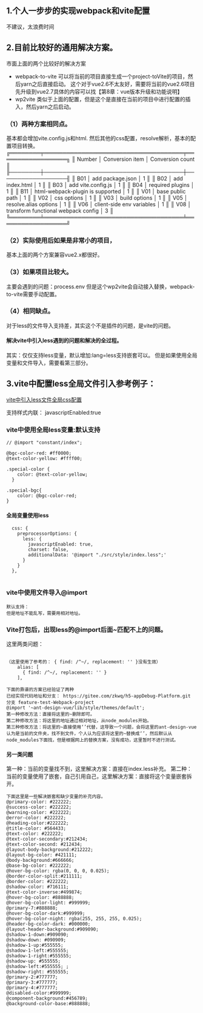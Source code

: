 ## 1.个人一步步的实现webpack和vite配置
不建议，太浪费时间

## 2.目前比较好的通用解决方案。
市面上面的两个比较好的解决方案
- webpack-to-vite
可以将当前的项目直接生成一个project-toVite的项目，然后yarn之后直接启动。
这个对于vue2.6不太友好，需要将当前的vue2.6项目先升级到vue2.7具体的内容可以找【第8章：vue版本升级和功能说明】
- wp2vite
类似于上面的配置，但是这个是直接在当前的项目中进行配置的插入，然后yarn之后启动。


### （1）两种方案相同点。
基本都会增加vite.config.js和html.
然后其他的css配置，resolve解析，基本的配置项目转换。
╔════════╤═════════════════════════════════════╤══════════════════╗
║ Number │ Conversion item                     │ Conversion count ║
╟────────┼─────────────────────────────────────┼──────────────────╢
║  B01   │ add package.json                    │        1         ║
║  B02   │ add index.html                      │        1         ║
║  B03   │ add vite.config.js                  │        1         ║
║  B04   │ required plugins                    │        1         ║
║  B11   │ html-webpack-plugin is supported    │        1         ║
║  V01   │ base public path                    │        1         ║
║  V02   │ css options                         │        1         ║
║  V03   │ build options                       │        1         ║
║  V05   │ resolve.alias options               │        1         ║
║  V06   │ client-side env variables           │        1         ║
║  V08   │ transform functional webpack config │        3         ║
╚════════╧═════════════════════════════════════╧══════════════════╝

### （2）实际使用后如果是非常小的项目，
基本上面的两个方案兼容vue2.x都很好。

### （3）如果项目比较大。
主要会遇到的问题：process.env
但是这个wp2vite会自动接入替换，webpack-to-vite需要手动配置。

### （4）相同缺点。
对于less的文件导入支持差，其实这个不是插件的问题，是vite的问题。

#### 解决vite中引入less遇到的问题和解决的全过程。
其实：仅仅支持less变量，默认增加:lang=less支持嵌套可以。
但是如果使用全局变量和文件导入，需要看第三部分。



## 3.vite中配置less全局文件引入参考例子：
[vite中引入less文件全局css配置](https://app.yinxiang.com/u/0/client/web#?n=52932727-15cb-4ab9-a00e-f81386c8a30a&b=e2c25791-e400-4f64-8b96-ec3078a2ca5b&legacy=p)

支持样式内联：  javascriptEnabled:true
### vite中使用全局less变量:默认支持
~~~
// @import "constant/index";

@bgc-color-red: #ff0000;
@text-color-yellow: #ffff00;

.special-color {
    color: @text-color-yellow;
  }

.special-bgc{
    color: @bgc-color-red;
}

~~~

#### 全局变量使用less
~~~
  css: {
    preprocessorOptions: {
      less: {
        javascriptEnabled: true,
        charset: false,
        additionalData: '@import "./src/style/index.less";'
      }
    }
  },


~~~

### vite中使用文件导入@import
~~~
默认支持：
但是地址不能乱写，需要用相对地址。
~~~

### Vite打包后，出现less的@import后面~匹配不上的问题。
这里两类问题：
~~~

（这里使用了参考的： { find: /^~/, replacement: '' }没有生效）
    alias: [
      { find: /^~/, replacement: '' }
    ],
~~~


~~~
下面的靠谱的方案已经验证了两种
已经实现代码地址和分支： https://gitee.com/zkwq/h5-appDebug-Platform.git 分支 feature-test-Webpack-project
@import '~ant-design-vue/lib/style/themes/default';
第一种修改方法：直接将这里的~删除即可。
第二种修改方法：将这里的地址通过相对地址，从node_modules开始。
第三种修改方法：将这里的~直接使用‘’代替，这导致一个问题，会将这里的ant-design-vue认为是当前的文件夹，找不到文件，个人认为应该将这里的~替换成‘’，然后默认从node_modules下面找，但是根据网上的替换方案，没有成功，这里暂时不进行测试。
~~~


#### 另一类问题
第一种：当前的变量找不到，这里解决方案：直接在index.less补充。
第二种：当前的变量使用了嵌套，自己引用自己，这里解决方案：直接将这个变量嵌套拆开。
~~~
下面这里是一些解决嵌套和缺少变量的补充内容。
@primary-color: #222222;
@success-color: #222222;
@warning-color: #222222;
@error-color: #222222;
@heading-color:#222222;
@title-color: #564433;
@text-color: #222222;
@text-color-secondary:#212434;
@text-color-second: #212434;
@layout-body-background:#212222;
@layout-bg-color: #421111;
@body-background:#666666;
@base-bg-color: #222222;
@hover-bg-color: rgba(0, 0, 0, 0.025);
@border-color-split:#211111;
@border-color: #222222;
@shadow-color: #716111;
@text-color-inverse:#499874;
@hover-bg-color: #888888;
@hover-bg-color-light: #999999;
@primary-7:#888888;
@hover-bg-color-dark:#999999;
@hover-bg-color-night: rgba(255, 255, 255, 0.025);
@header-bg-color-dark: #000000;
@layout-header-background:#909090;
@shadow-1-down:#909090;
@shadow-down: #090909;
@shadow-1-up:#555555;
@shadow-1-left:#555555;
@shadow-1-right:#555555;
@shadow-up: #555555;
@shadow-left:#555555; ;
@shadow-right: #555555;
@primary-2:#777777;
@primary-3:#777777;
@primary-4:#777777;
@disabled-color:#999999;
@component-background:#456789;
@background-color-base:#888888;


~~~











